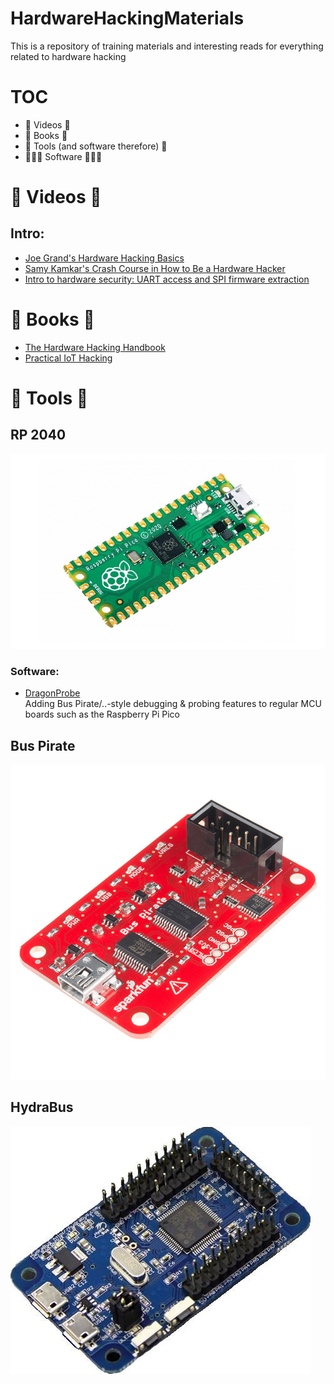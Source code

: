 # HardwareHackingMaterials
This is a repository of training materials and interesting reads for everything related to hardware hacking

# TOC
- 🎥 Videos 🎥
- 📖 Books 📖
- 👾 Tools (and software therefore) 👾
- 👨🏻‍💻 Software 👨🏻‍💻



# 🎥 Videos 🎥

## Intro:
- [Joe Grand's Hardware Hacking Basics](https://youtu.be/EI9wiOgNl8U)
- [Samy Kamkar's Crash Course in How to Be a Hardware Hacker](https://youtu.be/tlwXmNnXeSY?si=q3FM2dbISca98hww)
- [Intro to hardware security: UART access and SPI firmware extraction](https://www.youtube.com/watch?v=YD6ODeER8qM)

# 📖 Books 📖

- [The Hardware Hacking Handbook](https://nostarch.com/hardwarehacking)
- [Practical IoT Hacking](https://nostarch.com/practical-iot-hacking)

# 👾 Tools 👾

## RP 2040

![rp2040](./img/Raspberry_Pi_Pico.jpg)

### Software:
- [DragonProbe](https://git.lain.faith/sys64738/DragonProbe) \
Adding Bus Pirate/..-style debugging & probing features to regular MCU boards such as the Raspberry Pi Pico

## Bus Pirate

![buspirate](./img/buspirate.jpg)

## HydraBus

![HydraBus](./img/HydraBus3_580x.jpg)
